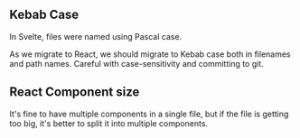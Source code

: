 
## Kebab Case
In Svelte, files were named using Pascal case.

As we migrate to React, we should migrate to Kebab case both in filenames and path names. Careful with case-sensitivity and committing to git.


## React Component size

It's fine to have multiple components in a single file, but if the file is getting too big, it's better to split it into multiple components.
